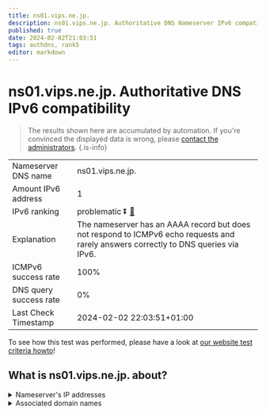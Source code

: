 ```yaml
---
title: ns01.vips.ne.jp.
description: ns01.vips.ne.jp. Authoritative DNS Nameserver IPv6 compatibility
published: true
date: 2024-02-02T21:03:51
tags: authdns, rank5
editor: markdown
---
```


# ns01.vips.ne.jp. Authoritative DNS IPv6 compatibility

> The results shown here are accumulated by automation. If you're convinced the displayed data is wrong, please [contact the administrators](/howto/chat). 
{.is-info}




|   |   |
| - | - |
| Nameserver DNS name | ns01.vips.ne.jp.
| Amount IPv6 address | 1
| IPv6 ranking | problematic :arrow_double_down: [🔗](/howto/ranking) |
| Explanation | The nameserver has an AAAA record but does not respond to ICMPv6 echo requests and rarely answers correctly to DNS queries via IPv6. |
| ICMPv6 success rate | 100%|
| DNS query success rate | 0% |
| Last Check Timestamp | 2024-02-02 22:03:51+01:00 |

To see how this test was performed, please have a look at [our website test criteria howto](/howto/testcriteria/authdns)!


## What is ns01.vips.ne.jp. about?




<details>
<summary>Nameserver's IP addresses</summary>

2001:278:103c:1::1

</details>



<details>
<summary>Associated domain names</summary>

www.jp-bank.japanpost.jp

</details>
